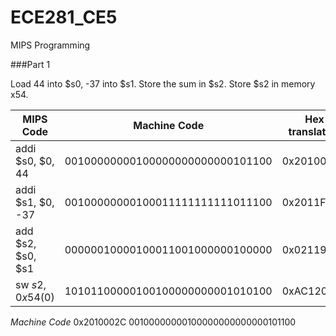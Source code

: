 ECE281_CE5
==========

MIPS Programming

###Part 1

Load 44 into $s0, -37 into $s1. Store the sum in $s2. Store $s2 in  memory x54.

|MIPS Code | Machine Code | Hex translation|
-----------|--------------|----------------
addi $s0, $0, 44 | 00100000000100000000000000101100 | 0x2010002C
addi $s1, $0, -37 | 00100000000100011111111111011100 | 0x2011FFDC
add $s2, $s0, $s1 | 00000010000100011001000000100000 | 0x02119020
sw $s2, 0x54($0) | 10101100000100100000000001010100 | 0xAC120054

_Machine Code_
  0x2010002C
  00100000000100000000000000101100
